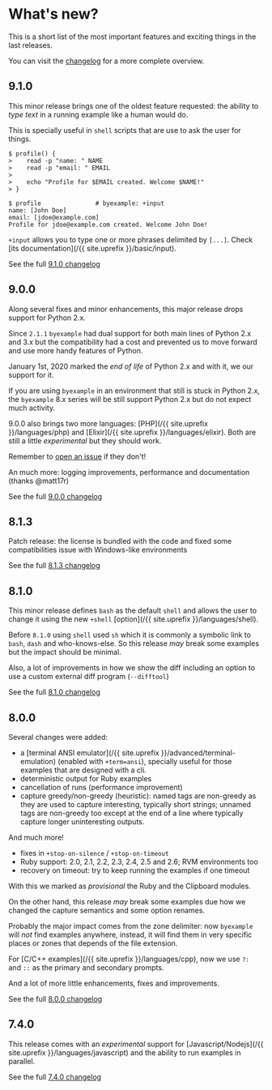# What's new?

This is a short list of the most important features and exciting
things in the last releases.

You can visit the
[changelog](https://github.com/byexamples/byexample/releases)
for a more complete overview.

## 9.1.0

This minor release brings one of the oldest feature requested:
the ability to *type text* in a running example like a human would do.

This is specially useful in `shell` scripts that are use to ask the
user for things.

```shell
$ profile() {
>    read -p "name: " NAME
>    read -p "email: " EMAIL
>
>    echo "Profile for $EMAIL created. Welcome $NAME!"
> }

$ profile               # byexample: +input
name: [John Doe]
email: [jdoe@example.com]
Profile for jdoe@example.com created. Welcome John Doe!
```

`+input` allows you to type one or more phrases delimited by `[...]`.
Check [its documentation](/{{ site.uprefix }}/basic/input).

See the full
[9.1.0 changelog](https://github.com/byexamples/byexample/releases/tag/9.1.0)

## 9.0.0

Along several fixes and minor enhancements, this major release drops
support for Python 2.x.

Since `2.1.1` `byexample` had dual support for both
main lines of Python 2.x and 3.x but the compatibility had a cost
and prevented us to move forward and use more handy features of Python.

January 1st, 2020 marked the *end of life* of Python 2.x and with it,
we our support for it.

If you are using `byexample` in an environment that still is stuck in
Python 2.x, the `byexample` 8.x series will be still support Python 2.x
but do not expect much activity.

9.0.0 also brings two more languages:
[PHP](/{{ site.uprefix }}/languages/php)
and [Elixir](/{{ site.uprefix }}/languages/elixir).
Both are still a little *experimental* but they should work.

Remember to [open an issue](https://github.com/byexamples/byexample/issues)
if they don't!

An much more: logging improvements, performance and documentation
(thanks @matt17r)

See the full
[9.0.0 changelog](https://github.com/byexamples/byexample/releases/tag/9.0.0)

## 8.1.3

Patch release: the license is bundled with the code and fixed some
compatibilities issue with Windows-like environments

See the full
[8.1.3 changelog](https://github.com/byexamples/byexample/releases/tag/8.1.3)

## 8.1.0

This minor release defines `bash` as the default `shell` and allows
the user to change it using the new `+shell`
[option](/{{ site.uprefix }}/languages/shell).

Before `8.1.0` using `shell` used `sh` which it is commonly a symbolic
link to `bash`, `dash` and who-knows-else. So this release *may*
break some examples but the impact should be minimal.

Also, a lot of improvements in how we show the diff including an option
to use a custom external diff program (`--difftool`)

See the full
[8.1.0 changelog](https://github.com/byexamples/byexample/releases/tag/8.1.0)

## 8.0.0

Several changes were added:
 - a [terminal ANSI emulator](/{{ site.uprefix }}/advanced/terminal-emulation)
(enabled with `+term=ansi`), specially useful
for those examples that are designed with a cli.
 - deterministic output for Ruby examples
 - cancellation of runs (performance improvement)
 - capture greedy/non-greedy (heuristic): named tags are non-greedy as they
are used to capture interesting, typically short strings; unnamed tags are
non-greedy too except at the end of a line where typically capture
longer uninteresting outputs.

And much more!
 - fixes in `+stop-on-silence` / `+stop-on-timeout`
 - Ruby support: 2.0, 2.1, 2.2, 2.3, 2.4, 2.5 and 2.6; RVM environments too
 - recovery on timeout: try to keep running the examples if one timeout

With this we marked as *provisional* the Ruby and the Clipboard modules.

On the other hand, this release *may* break some examples due how we
changed the capture semantics and some option renames.

Probably the major impact comes from the zone delimiter: now `byexample`
will *not* find examples anywhere, instead, it will find them in very
specific places or zones that depends of the file extension.

For [C/C++ examples](/{{ site.uprefix }}/languages/cpp), now we use ``?:`` and ``::`` as the primary and
secondary prompts.

And a lot of more little enhancements, fixes and improvements.

See the full
[8.0.0 changelog](https://github.com/byexamples/byexample/releases/tag/8.0.0)

## 7.4.0

This release comes with an *experimental* support for
[Javascript/Nodejs](/{{ site.uprefix }}/languages/javascript)
and the ability to run examples in parallel.

See the full
[7.4.0 changelog](https://github.com/byexamples/byexample/releases/tag/7.4.0)
